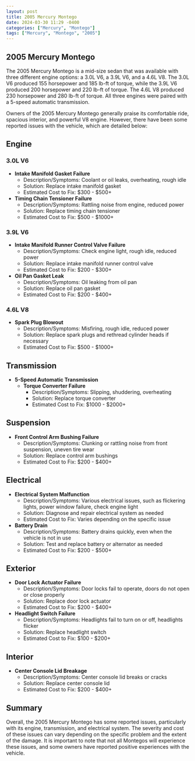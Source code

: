 ```yaml
---
layout: post
title: 2005 Mercury Montego
date: 2024-03-30 11:29 -0400
categories: ["Mercury", "Montego"]
tags: ["Mercury", "Montego", "2005"]
---
```

## 2005 Mercury Montego

The 2005 Mercury Montego is a mid-size sedan that was available with three different engine options: a 3.0L V6, a 3.9L V6, and a 4.6L V8. The 3.0L V6 produced 155 horsepower and 185 lb-ft of torque, while the 3.9L V6 produced 200 horsepower and 220 lb-ft of torque. The 4.6L V8 produced 230 horsepower and 280 lb-ft of torque. All three engines were paired with a 5-speed automatic transmission.

Owners of the 2005 Mercury Montego generally praise its comfortable ride, spacious interior, and powerful V8 engine. However, there have been some reported issues with the vehicle, which are detailed below:

## Engine

### 3.0L V6
- **Intake Manifold Gasket Failure**
    - Description/Symptoms: Coolant or oil leaks, overheating, rough idle
    - Solution: Replace intake manifold gasket
    - Estimated Cost to Fix: $300 - $500+
- **Timing Chain Tensioner Failure**
    - Description/Symptoms: Rattling noise from engine, reduced power
    - Solution: Replace timing chain tensioner
    - Estimated Cost to Fix: $500 - $1000+

### 3.9L V6
- **Intake Manifold Runner Control Valve Failure**
    - Description/Symptoms: Check engine light, rough idle, reduced power
    - Solution: Replace intake manifold runner control valve
    - Estimated Cost to Fix: $200 - $300+
- **Oil Pan Gasket Leak**
    - Description/Symptoms: Oil leaking from oil pan
    - Solution: Replace oil pan gasket
    - Estimated Cost to Fix: $200 - $400+

### 4.6L V8
- **Spark Plug Blowout**
    - Description/Symptoms: Misfiring, rough idle, reduced power
    - Solution: Replace spark plugs and rethread cylinder heads if necessary
    - Estimated Cost to Fix: $500 - $1000+

## Transmission
- **5-Speed Automatic Transmission**
    - **Torque Converter Failure**
        - Description/Symptoms: Slipping, shuddering, overheating
        - Solution: Replace torque converter
        - Estimated Cost to Fix: $1000 - $2000+

## Suspension
- **Front Control Arm Bushing Failure**
    - Description/Symptoms: Clunking or rattling noise from front suspension, uneven tire wear
    - Solution: Replace control arm bushings
    - Estimated Cost to Fix: $200 - $400+

## Electrical
- **Electrical System Malfunction**
    - Description/Symptoms: Various electrical issues, such as flickering lights, power window failure, check engine light
    - Solution: Diagnose and repair electrical system as needed
    - Estimated Cost to Fix: Varies depending on the specific issue
- **Battery Drain**
    - Description/Symptoms: Battery drains quickly, even when the vehicle is not in use
    - Solution: Test and replace battery or alternator as needed
    - Estimated Cost to Fix: $200 - $500+

## Exterior
- **Door Lock Actuator Failure**
    - Description/Symptoms: Door locks fail to operate, doors do not open or close properly
    - Solution: Replace door lock actuator
    - Estimated Cost to Fix: $200 - $400+
- **Headlight Switch Failure**
    - Description/Symptoms: Headlights fail to turn on or off, headlights flicker
    - Solution: Replace headlight switch
    - Estimated Cost to Fix: $100 - $200+

## Interior
- **Center Console Lid Breakage**
    - Description/Symptoms: Center console lid breaks or cracks
    - Solution: Replace center console lid
    - Estimated Cost to Fix: $200 - $400+

## Summary

Overall, the 2005 Mercury Montego has some reported issues, particularly with its engine, transmission, and electrical system. The severity and cost of these issues can vary depending on the specific problem and the extent of the damage. It is important to note that not all Montegos will experience these issues, and some owners have reported positive experiences with the vehicle.
